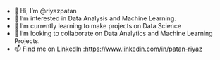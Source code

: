 - 👋 Hi, I’m @riyazpatan
- 👀 I’m interested in Data Analysis and Machine Learning.
- 🌱 I’m currently learning to make projects on Data Science
- 💞️ I’m looking to collaborate on Data Analytics and Machine Learning Projects.
- 📫 Find me on LinkedIn :https://www.linkedin.com/in/patan-riyaz

<!---
riyaz7781/riyaz7781 is a ✨ special ✨ repository because its `README.md` (this file) appears on your GitHub profile.
You can click the Preview link to take a look at your changes.
--->
